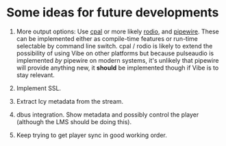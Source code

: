 # Some ideas for future developments

1. More output options:
Use [cpal](https://crates.io/crates/cpal) or more likely [rodio](signal_after_end), and [pipewire](https://crates.io/crates/pipewire). These can be implemented either as compile-time features or run-time selectable by command line switch. cpal / rodio is likely to extend the possibility of using Vibe on other platforms but because pulseaudio is implemented *by* pipewire on modern systems, it's unlikely that pipewire will provide anything new, it **should** be implemented though if Vibe is to stay relevant.

2. Implement SSL.

3. Extract Icy metadata from the stream.

4. dbus integration. Show metadata and possibly control the player (although the LMS should be doing this).

5. Keep trying to get player sync in good working order.

